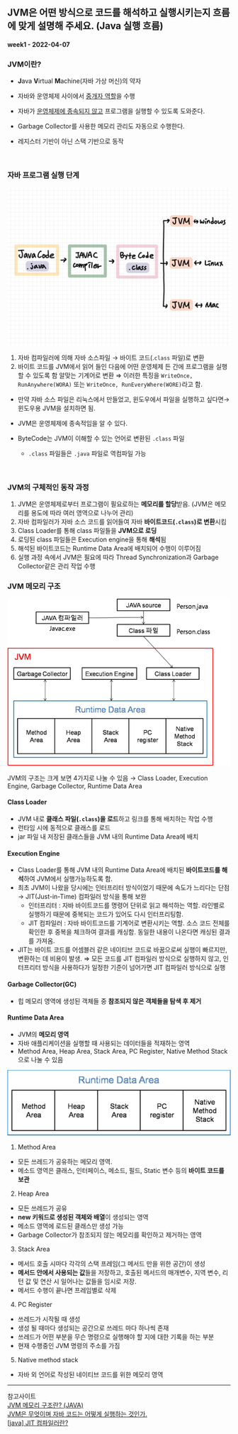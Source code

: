 ## JVM은 어떤 방식으로 코드를 해석하고 실행시키는지 흐름에 맞게 설명해 주세요. (Java 실행 흐름)
#### week1 - 2022-04-07

### JVM이란?

- **J**ava **V**irtual **M**achine(자바 가상 머신)의 약자

- 자바와 운영체제 사이에서 <u>중개자 역할</u>을 수행

- 자바가 <u>운영체제에 종속되지 않고</u> 프로그램을 실행할 수 있도록 도와준다.

- Garbage Collector를 사용한 메모리 관리도 자동으로 수행한다.

- 레지스터 기반이 아닌 스택 기반으로 동작

<br> 

### 자바 프로그램 실행 단계

![java](/eun/image/week1_java1.jpg)


1. 자바 컴파일러에 의해 자바 소스파일 → 바이트 코드(.`class` 파일)로 변환
2. 바이트 코드를 JVM에서 읽어 들인 다음에 어떤 운영체제 든 간에 프로그램을 실행할 수 있도록 함 알맞는 기계어로 변환 ⇒ 이러한 특징을 `WriteOnce, RunAnywhere(WORA)` 또는 `WriteOnce, RunEveryWhere(WORE)`라고 함.

- 만약 자바 소스 파일은 리눅스에서 만들었고, 윈도우에서 파일을 실행하고 싶다면→ 윈도우용 JVM을 설치하면 됨.
- JVM은 운영체제에 종속적임을 알 수 있다.

- ByteCode는 JVM이 이해할 수 있는 언어로 변환된 `.class` 파일
  - `.class` 파일들은 `.java` 파일로 역컴파일 가능
<br>  

### JVM의 구체적인 동작 과정

1. JVM은 운영체제로부터 프로그램이 필요로하는 **메모리를 할당**받음. (JVM은 메모리를 용도에 따라 여러 영역으로 나누어 관리)
2. 자바 컴파일러가 자바 소스 코드를 읽어들여 자바 **바이트코드(`.class`)로 변환**시킴
3. Class Loader를 통해 class 파일들을 **JVM으로 로딩**
4. 로딩된 class 파일들은 Execution engine을 통해 **해석**됨
5. 해석된 바이트코드는 Runtime Data Area에 배치되어 수행이 이루어짐
6. 실행 과정 속에서 JVM은 필요에 따라 Thread Synchronization과 Garbage Collector같은 관리 작업 수행

### JVM 메모리 구조

![java](/eun/image/week1_java2.png)

JVM의 구조는 크게 보면 4가지로 나눌 수 있음 → Class Loader, Execution Engine, Garbage Collector, Runtime Data Area

#### Class Loader
- JVM 내로 **클래스 파일(`.class`)을 로드**하고 링크를 통해 배치하는 작업 수행
- 런타임 시에 동적으로 클래스를 로드
- jar 파일 내 저장된 클래스들을 JVM 내의 Runtime Data Area에 배치
   
#### Execution Engine
- Class Loader를 통해 JVM 내의 Runtime Data Area에 배치된 **바이트코드를 해석**하여 JVM에서 실행가능하도록 함.
- 최초 JVM이 나왔을 당시에는 인터프리터 방식이었기 때문에 속도가 느리다는 단점 → JIT(Just-in-Time) 컴파일러 방식을 통해 보완
  - 인터프리터 : 자바 바이트코드를 명령어 단위로 읽고 해석하는 역할. 라인별로 실행하기 때문에 중복되는 코드가 있어도 다시 인터프리팅함.
  - JIT 컴파일러 : 자바 바이트코드를 기계어로 변환시키는 역할. 소스 코드 전체를 확인한 후  중복을 체크하여 결과를 캐싱함. 동일한 내용이 나온다면 캐싱된 결과를 가져옴.
- JIT는 바이트 코드를 어셈블러 같은 네이티브 코드로 바꿈으로써 실행이 빠르지만, 변환하는 데 비용이 발생. ⇒ 모든 코드를 JIT 컴파일러 방식으로 실행하지 않고, 인터프리터 방식을 사용하다가 일정한 기준이 넘어가면 JIT 컴파일러 방식으로 실행
   
#### Garbage Collector(GC)
- 힙 메모리 영역에 생성된 객체들 중 **참조되지 않은 객체들을 탐색 후 제거**

#### Runtime Data Area
- JVM의 **메모리 영역**
- 자바 애플리케이션을 실행할 때 사용되는 데이터들을 적재하는 영역
- Method Area, Heap Area, Stack Area, PC Register, Native Method Stack으로 나눌 수 있음
        
![java](/eun/image/week1_java3.png)
        
1. Method Area
- 모든 쓰레드가 공유하는 메모리 영역.
- 메소드 영역은 클래스, 인터페이스, 메소드, 필드, Static 변수 등의 **바이트 코드를 보관**
2. Heap Area
- 모든 쓰레드가 공유
- **new 키워드로 생성된 객체와 배열**이 생성되는 영역
- 메소드 영역에 로드된 클래스만 생성 가능
- Garbage Collector가 참조되지 않는 메모리를 확인하고 제거하는 영역
3. Stack Area
- 메서드 호출 시마다 각각의 스택 프레임(그 메서드 만을 위한 공간)이 생성
- **메서드 안에서 사용되는 값**들을 저장하고, 호출된 메서드의 매개변수, 지역 변수, 리턴 값 및 연산 시 일어나는 값들을 임시로 저장.
- 메서드 수행이 끝나면 프레임별로 삭제
4. PC Register
- 쓰레드가 시작될 때 생성
- 생성 될 때마다 생성되는 공간으로 쓰레드 마다 하나씩 존재
- 쓰레드가 어떤 부분을 무슨 명령으로 실행해야 할 지에 대한 기록을 하는 부분
- 현재 수행중인 JVM 명령의 주소를 가짐
5. Native method stack
- 자바 외 언어로 작성된 네이티브 코드를 위한 메모리 영역

---
참고사이트  
[JVM 메모리 구조란? (JAVA)](https://steady-coding.tistory.com/305)  
[JVM은 무엇이며 자바 코드는 어떻게 실행하는 것인가.](https://velog.io/@kwj1270/JVM%EC%9D%80-%EB%AC%B4%EC%97%87%EC%9D%B4%EB%A9%B0-%EC%9E%90%EB%B0%94-%EC%BD%94%EB%93%9C%EB%8A%94-%EC%96%B4%EB%96%BB%EA%B2%8C-%EC%8B%A4%ED%96%89%ED%95%98%EB%8A%94-%EA%B2%83%EC%9D%B8%EA%B0%80)  
[[java] JIT 컴파일러란?](https://coding-nyan.tistory.com/85)
